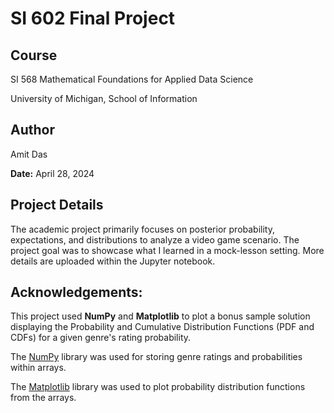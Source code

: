 # SI 602 Final Project

## Course
SI 568 Mathematical Foundations for Applied Data Science

University of Michigan, School of Information

## Author
Amit Das

**Date:** April 28, 2024 

## Project Details
The academic project primarily focuses on posterior probability, expectations, and distributions to analyze a video game scenario. The project goal was to showcase what I learned in a mock-lesson setting. More details are uploaded within the Jupyter notebook.

## Acknowledgements:

This project used **NumPy** and **Matplotlib** to plot a bonus sample solution displaying the Probability and Cumulative Distribution Functions (PDF and CDFs) for a given genre's rating probability.

The [NumPy](https://numpy.org/doc/2.2/) library was used for storing genre ratings and probabilities within arrays.

The [Matplotlib](https://matplotlib.org/stable/index.html) library was used to plot probability distribution functions from the arrays.
